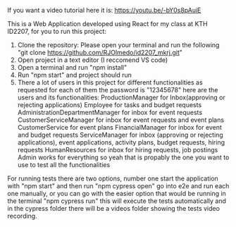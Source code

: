 If you want a video tutorial here it is: https://youtu.be/-bY0s8pAuiE

This is a Web Application developed using React for my class at KTH ID2207, for you to run this project:
1. Clone the repository: Please open your terminal and run the following "git clone https://github.com/RJOlmedo/id2207_mkrj.git"
2. Open project in a text editor (I reccomend VS code)
3. Open a terminal and run "npm install"
4. Run "npm start" and project should run
5. There a lot of users in this project for different functionalities as requested for each of them the password is "12345678" here are the users and its functionalities:
   ProductionManager for Inbox(approving or rejecting applications)
   Employee for tasks and budget requests
   AdministrationDepartmentManager for inbox for event requests
   CustomerServiceManager for inbox for event requests and event plans
   CustomerService for event plans
   FinancialManager for inbox for event and budget requests
   ServiceManager	for inbox (approving or rejecting applications), event applications, activity plans, budget requests, hiring requests
   HumanResources for inbox for hiring requests, job postings
   Admin works for everything so yeah that is propably the one you want to use to test all the functionalities

For running tests there are two options, number one start the application with "npm start" and then run "npm cypress open" go into e2e and run each one manually, 
or you can go with the easier option that would be running in the terminal "npm cypress run" this will execute the tests automatically 
and in the cypress folder there will be a videos folder showing the tests video recording.

